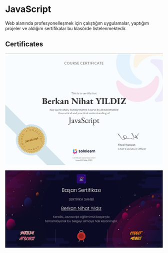 # JavaScript
Web alanında profesyonelleşmek için çalıştığım uygulamalar, yaptığım projeler ve aldığım sertifikalar bu klasörde listelenmektedir.

## Certificates
![SoloLearn JavaScript Sertifikası](javascript-sololearn.jpg)

![Yazılım Atölyesi JavaScript Sertifikası](javascript-yazilimatolyesi.jpeg)
